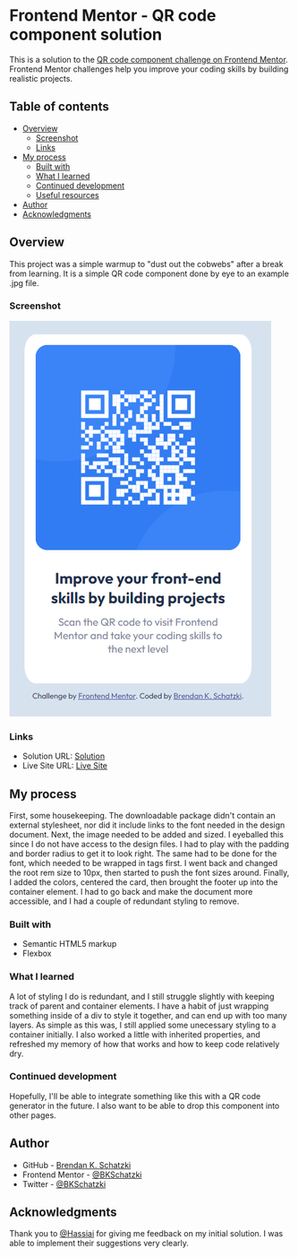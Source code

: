 # Frontend Mentor - QR code component solution

This is a solution to the [QR code component challenge on Frontend Mentor](https://www.frontendmentor.io/challenges/qr-code-component-iux_sIO_H). Frontend Mentor challenges help you improve your coding skills by building realistic projects. 

## Table of contents

- [Overview](#overview)
  - [Screenshot](#screenshot)
  - [Links](#links)
- [My process](#my-process)
  - [Built with](#built-with)
  - [What I learned](#what-i-learned)
  - [Continued development](#continued-development)
  - [Useful resources](#useful-resources)
- [Author](#author)
- [Acknowledgments](#acknowledgments)

## Overview

This project was a simple warmup to "dust out the cobwebs" after a break from learning. It is a simple QR code component done by eye to an example .jpg file.

### Screenshot

![A screenshot of the QR Code Component](./images/screenshot.png)


### Links

- Solution URL: [Solution](https://www.frontendmentor.io/solutions/qr-code-component-vanilla-flexbox-vnd_IHPdxO)
- Live Site URL: [Live Site](https://bkschatzki.github.io/qr-code-component-main/)

## My process

First, some housekeeping. The downloadable package didn't contain an external stylesheet, nor did it include links to the font needed in the design document. Next, the image needed to be added and sized. I eyeballed this since I do not have access to the design files. I had to play with the padding and border radius to get it to look right. The same had to be done for the font, which needed to be wrapped in tags first. I went back and changed the root rem size to 10px, then started to push the font sizes around. Finally, I added the colors, centered the card, then brought the footer up into the container element. I had to go back and make the document more accessible, and I had a couple of redundant styling to remove.

### Built with

- Semantic HTML5 markup
- Flexbox

### What I learned

A lot of styling I do is redundant, and I still struggle slightly with keeping track of parent and container elements. I have a habit of just wrapping something inside of a div to style it together, and can end up with too many layers. As simple as this was, I still applied some unecessary styling to a container initially. I also worked a little with inherited properties, and refreshed my memory of how that works and how to keep code relatively dry.

### Continued development

Hopefully, I'll be able to integrate something like this with a QR code generator in the future. I also want to be able to drop this component into other pages.

## Author

- GitHub - [Brendan K. Schatzki](https://github.com/BKSchatzki)
- Frontend Mentor - [@BKSchatzki](https://www.frontendmentor.io/profile/BKSchatzki)
- Twitter - [@BKSchatzki](https://www.twitter.com/bkschatzki)

## Acknowledgments

Thank you to [@Hassiai](https://www.frontendmentor.io/profile/Hassiai) for giving me feedback on my initial solution. I was able to implement their suggestions very clearly.